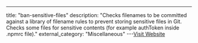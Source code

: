 ---
title: "ban-sensitive-files"
description: "Checks filenames to be committed against a library of filename rules to prevent storing sensitive files in Git. Checks some files for sensitive contents (for example authToken inside .npmrc file)."
external_category: "Miscellaneous"
---[Visit Website](https://github.com/bahmutov/ban-sensitive-files)

